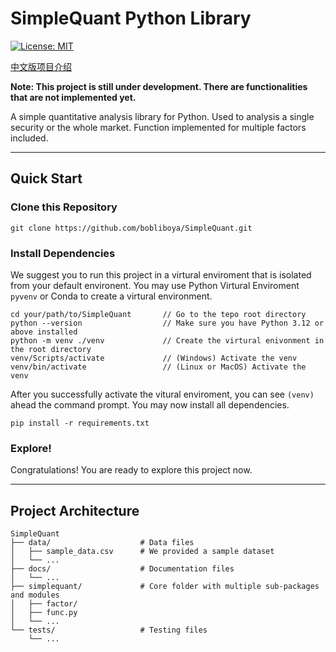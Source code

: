# SimpleQuant Python Library
[![License: MIT](https://img.shields.io/badge/License-MIT-yellow.svg)](https://opensource.org/licenses/MIT) 

[中文版项目介绍](README-zh-CN.md)

**Note: This project is still under development. There are functionalities that are not implemented yet.**

A simple quantitative analysis library for Python. Used to analysis a single security or the whole market. Function implemented for multiple factors included.

-------

## Quick Start

### Clone this Repository

```
git clone https://github.com/bobliboya/SimpleQuant.git
```

### Install Dependencies

We suggest you to run this project in a virtural enviroment that is isolated from your default environent. You may use Python Virtural Enviroment `pyvenv` or Conda to create a virtural environment.

```
cd your/path/to/SimpleQuant       // Go to the tepo root directory
python --version                  // Make sure you have Python 3.12 or above installed
python -m venv ./venv             // Create the virtural enivonment in the root directory
venv/Scripts/activate             // (Windows) Activate the venv
venv/bin/activate                 // (Linux or MacOS) Activate the venv
```

After you successfully activate the vitural enviroment, you can see `(venv)` ahead the command prompt. You may now install all dependencies.

```
pip install -r requirements.txt
```

### Explore!

Congratulations! You are ready to explore this project now.

---

## Project Architecture

```
SimpleQuant
├── data/                    # Data files
│   ├── sample_data.csv      # We provided a sample dataset
│   └── ...
├── docs/                    # Documentation files
│   └── ...
├── simplequant/             # Core folder with multiple sub-packages and modules 
│   ├── factor/
│   ├── func.py
│   └── ...
└── tests/                   # Testing files
    └── ...

```

